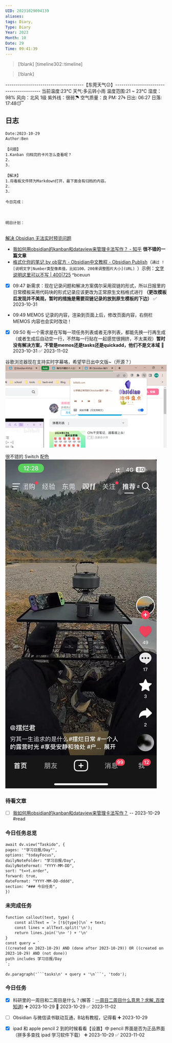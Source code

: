 ```yaml
---
UID: 20231029094139
aliases: 
tags: Diary,
Type: Diary
Year: 2023
Month: 10
Date: 29
Time: 09:41:39
---
```

> [!blank] 
> [timeline302::timeline]

>[!blank]
> 
--------------------------------------【东莞天气😕】-----------------------------------------
当前温度:23℃
天气:多云转小雨
温度范围:21 ~ 23℃
湿度：98%
风向：北风 1级
紫外线：很弱☂
空气质量：良 PM: 27🌀
日出: 06:27 日落: 17:48😴

## 日志

```
Date:2023-10-29
Author:Ben

【问题】
1.Kanban 归档完的卡片怎么查看呢？
2.
3.

【解决】
1.将看板文件转为Markdown打开，最下面会有归档的内容。
2.
3.

今日完成：



明日计划：


```


[解决 Obsidian 无法实时预览问题](学习日报/Obsidian工作流.md#^1nb0af)

- [我如何用obsidian的kanban和dataview来管理卡法写作？ - 知乎](https://zhuanlan.zhihu.com/p/409440504) **很不错的一篇文章**
- [格式化你的笔记 by ob官方 - Obsidian中文教程 - Obsidian Publish](https://publish.obsidian.md/chinesehelp/06+ob%E5%AE%98%E6%96%B9%E5%B8%AE%E5%8A%A9%E6%96%87%E6%A1%A3%EF%BC%88%E8%8A%82%E9%80%89%EF%BC%89/%E6%A0%BC%E5%BC%8F%E5%8C%96%E4%BD%A0%E7%9A%84%E7%AC%94%E8%AE%B0+by+ob%E5%AE%98%E6%96%B9#%E8%B0%83%E6%95%B4%E5%9B%BE%E7%89%87%E5%A4%A7%E5%B0%8F)（`通过 ![说明文字|Number类型像素值，比如100、200来调整图片大小](URL) `）示例：[文字说明这里可以不写 | 400|725](asset/8dbe8e77386a41a0d8b80c49b9861f3.jpg)
 ^bceuun
- [x] 09:47 新需求：现在记录问题和解决方案偶尔采用双链的形式，所以日报里的日常模板采用代码块的形式记录应该更改为正常原生文档格式进行 **（更改模板后发现并不美观，暂时的措施是需要双链记录的放到原生模板的下边）** ✅ 2023-10-31

- 09:49 MEMOS 记录的内容，渲染到页面上后，修改页面内容，右侧栏 MEMOS 内容也会实时改动！

- [x] 09:50 有一个需求是在写每一项任务列表或者无序列表，都能先换一行再生成（或者生成后自动空一行，不然每一行贴在一起感觉很拥挤，不太美观）**暂时没有解决方案，不管是memos还是tasks还是quickadd，他们不是文本域** 📅 2023-10-31 ✅ 2023-11-02

谷歌浏览器现在支持实时字幕咯，希望早日出中文版~（开源？）
![](asset/Pasted%20image%2020231029205327.png)

很不错的 Switch 配色
![文字说明这里可以不写 | 400](asset/8dbe8e77386a41a0d8b80c49b9861f3.jpg)

### 待看文章

- [ ] [我如何用obsidian的kanban和dataview来管理卡法写作？](https://zhuanlan.zhihu.com/p/409440504) -- 2023-10-29 #read



### 今日任务总览

```dataviewjs
await dv.view("Taskido", {
pages: '"学习日报/Day"',
options: "todayFocus",
dailyNoteFolder: "学习日报/Day",
dailyNoteFormat: "YYYY-MM-DD",
sort: "t=>t.order",
forward: true,
dateFormat: "YYYY-MM-DD-dddd",
section: "### 今日任务",
})
```

### 未完成任务

```dataviewjs
function callout(text, type) {
    const allText = `> [!${type}]\n` + text;
    const lines = allText.split('\n');
    return lines.join('\n> ') + '\n'
}
const query = `
((created on 2023-10-29) AND (done after 2023-10-29)) OR ((created on 2023-10-29) AND (not done))
path includes 学习日报/Day
`;

dv.paragraph('```tasks\n' + query + '\n```', 'todo');
```


### 今日任务

- [x] 科研里的一周目和二周目是什么？(解答：[一周目二周目什么意思？求解\_百度知道](https://zhidao.baidu.com/question/193447808.html)) ➕ 2023-10-29 📅 2023-10-29 ✅ 2023-11-02

- [ ] Obsidian 与微信读书联动互通，B站有教程，记得看 ➕ 2023-10-29

- [x] ipad 和 apple pencil 2 到的时候看看【设置】中 pencil 界面是否为正品界面（拼多多查找 ipad 学习软件下载） ➕ 2023-10-29 ✅ 2023-11-02

